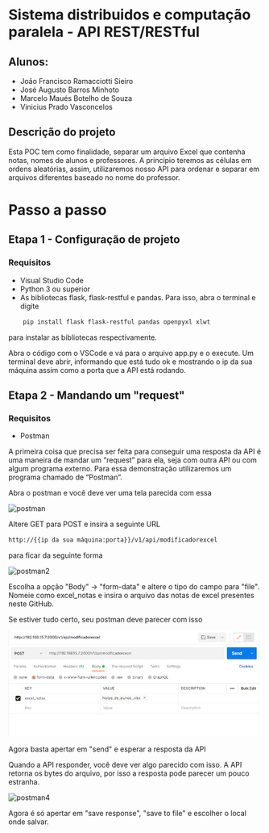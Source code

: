 # Sistema distribuidos e computação paralela  - API REST/RESTful
## Alunos:
* João Francisco Ramacciotti Sieiro
* José Augusto Barros Minhoto
* Marcelo Maués Botelho de Souza
* Vinicius Prado Vasconcelos

## Descrição do projeto
Esta POC tem como finalidade, separar um arquivo Excel que contenha notas, nomes de alunos e professores. A princípio teremos as células em ordens aleatórias, assim, utilizaremos nosso API para ordenar e separar em arquivos diferentes baseado no nome do professor. 


# Passo a passo

## Etapa 1 - Configuração de projeto

### Requisitos
*	Visual Studio Code
*	Python 3 ou superior
*	As bibliotecas flask, flask-restful e pandas. Para isso, abra o terminal e digite 
```sh 
	pip install flask flask-restful pandas openpyxl xlwt
``` 
para instalar as bibliotecas respectivamente.

Abra o código com o VSCode e vá para o arquivo app.py e o execute. Um terminal deve abrir, informando que está tudo ok e mostrando o ip da sua máquina assim como a porta que a API está rodando.

## Etapa 2 - Mandando um "request"

### Requisitos
*	Postman

A primeira coisa que precisa ser feita para conseguir uma resposta da API é uma maneira de mandar um “request” para ela, seja com outra API ou com algum programa externo. Para essa demonstração utilizaremos um programa chamado de “Postman”.

Abra o postman e você deve ver uma tela parecida com essa

![postman](https://github.com/MMaues/api_excel/blob/main/img/postman1.png?raw=true)

Altere GET para POST e insira a seguinte URL 
```sh 
http://{{ip da sua máquina:porta}}/v1/api/modificadorexcel
``` 
para ficar da seguinte forma

![postman2](https://github.com/MMaues/api_excel/blob/main/img/postman2.png?raw=true)

Escolha a opção "Body" -> "form-data" e altere o tipo do campo para "file". Nomeie como excel_notas e insira o arquivo das notas de excel presentes neste GitHub.

Se estiver tudo certo, seu postman deve parecer com isso

![postman3](https://github.com/MMaues/api_excel/blob/main/img/postman3.png?raw=true)

Agora basta apertar em "send" e esperar a resposta da API

Quando a API responder, você deve ver algo parecido com isso. A API retorna os bytes do arquivo, por isso a resposta pode parecer um pouco estranha.

![postman4](https://github.com/MMaues/api_excel/blob/main/img/postman4.png?raw=true)

Agora é só apertar em "save response", "save to file" e escolher o local onde salvar. 


